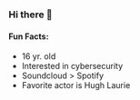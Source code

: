 ### Hi there 👋

#### Fun Facts:
 - 16 yr. old
 - Interested in cybersecurity
 - Soundcloud > Spotify
 - Favorite actor is Hugh Laurie
